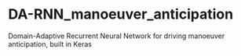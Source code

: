 # DA-RNN_manoeuver_anticipation
Domain-Adaptive Recurrent Neural Network for driving manoeuver anticipation, built in Keras
